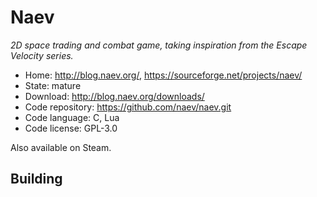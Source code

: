 # Naev

_2D space trading and combat game, taking inspiration from the Escape Velocity series._

- Home: http://blog.naev.org/, https://sourceforge.net/projects/naev/
- State: mature
- Download: http://blog.naev.org/downloads/
- Code repository: https://github.com/naev/naev.git
- Code language: C, Lua
- Code license: GPL-3.0

Also available on Steam.

## Building

